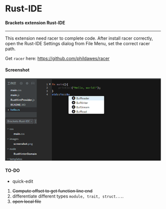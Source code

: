 # Rust-IDE
#### Brackets extension Rust-IDE
----

This extension need racer to complete code. After install racer correctly, open the Rust-IDE Settings dialog from File Menu, set the correct racer path.

Get ``racer`` here: 
https://github.com/phildawes/racer

#### Screenshot
![Rust-IDE](https://raw.githubusercontent.com/rrandom/Brackets-Rust-IDE/master/images/screenshot.png)


#### TO-DO

- quick-edit
1. ~~Compute offset to get function line end~~
2. differentiate different types `module, trait, struct...`.
3. ~~open local file~~